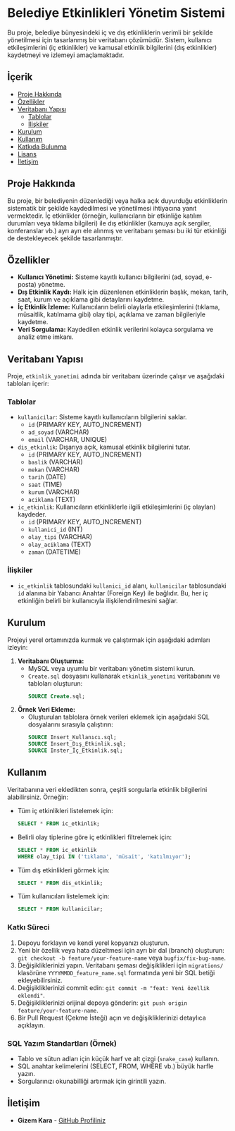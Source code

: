 # Belediye Etkinlikleri Yönetim Sistemi

Bu proje, belediye bünyesindeki iç ve dış etkinliklerin verimli bir şekilde yönetilmesi için tasarlanmış bir veritabanı çözümüdür. Sistem, kullanıcı etkileşimlerini (iç etkinlikler) ve kamusal etkinlik bilgilerini (dış etkinlikler) kaydetmeyi ve izlemeyi amaçlamaktadır.

## İçerik

* [Proje Hakkında](#proje-hakkında)
* [Özellikler](#özellikler)
* [Veritabanı Yapısı](#veritabanı-yapısı)
    * [Tablolar](#tablolar)
    * [İlişkiler](#ilişkiler)
* [Kurulum](#kurulum)
* [Kullanım](#kullanım)
* [Katkıda Bulunma](#katkıda-bulunma)
* [Lisans](#lisans)
* [İletişim](#iletişim)

## Proje Hakkında

Bu proje, bir belediyenin düzenlediği veya halka açık duyurduğu etkinliklerin sistematik bir şekilde kaydedilmesi ve yönetilmesi ihtiyacına yanıt vermektedir. İç etkinlikler (örneğin, kullanıcıların bir etkinliğe katılım durumları veya tıklama bilgileri) ile dış etkinlikler (kamuya açık sergiler, konferanslar vb.) ayrı ayrı ele alınmış ve veritabanı şeması bu iki tür etkinliği de destekleyecek şekilde tasarlanmıştır.

## Özellikler

* **Kullanıcı Yönetimi:** Sisteme kayıtlı kullanıcı bilgilerini (ad, soyad, e-posta) yönetme.
* **Dış Etkinlik Kaydı:** Halk için düzenlenen etkinliklerin başlık, mekan, tarih, saat, kurum ve açıklama gibi detaylarını kaydetme.
* **İç Etkinlik İzleme:** Kullanıcıların belirli olaylarla etkileşimlerini (tıklama, müsaitlik, katılmama gibi) olay tipi, açıklama ve zaman bilgileriyle kaydetme.
* **Veri Sorgulama:** Kaydedilen etkinlik verilerini kolayca sorgulama ve analiz etme imkanı.

## Veritabanı Yapısı

Proje, `etkinlik_yonetimi` adında bir veritabanı üzerinde çalışır ve aşağıdaki tabloları içerir:

### Tablolar

* `kullanicilar`: Sisteme kayıtlı kullanıcıların bilgilerini saklar.
    * `id` (PRIMARY KEY, AUTO_INCREMENT)
    * `ad_soyad` (VARCHAR)
    * `email` (VARCHAR, UNIQUE)
* `dis_etkinlik`: Dışarıya açık, kamusal etkinlik bilgilerini tutar.
    * `id` (PRIMARY KEY, AUTO_INCREMENT)
    * `baslik` (VARCHAR)
    * `mekan` (VARCHAR)
    * `tarih` (DATE)
    * `saat` (TIME)
    * `kurum` (VARCHAR)
    * `aciklama` (TEXT)
* `ic_etkinlik`: Kullanıcıların etkinliklerle ilgili etkileşimlerini (iç olayları) kaydeder.
    * `id` (PRIMARY KEY, AUTO_INCREMENT)
    * `kullanici_id` (INT)
    * `olay_tipi` (VARCHAR)
    * `olay_aciklama` (TEXT)
    * `zaman` (DATETIME)

### İlişkiler

* `ic_etkinlik` tablosundaki `kullanici_id` alanı, `kullanicilar` tablosundaki `id` alanına bir Yabancı Anahtar (Foreign Key) ile bağlıdır. Bu, her iç etkinliğin belirli bir kullanıcıyla ilişkilendirilmesini sağlar.

## Kurulum

Projeyi yerel ortamınızda kurmak ve çalıştırmak için aşağıdaki adımları izleyin:

1.  **Veritabanı Oluşturma:**
    * MySQL veya uyumlu bir veritabanı yönetim sistemi kurun.
    * `Create.sql` dosyasını kullanarak `etkinlik_yonetimi` veritabanını ve tabloları oluşturun:
        ```sql
        SOURCE Create.sql;
        ```
2.  **Örnek Veri Ekleme:**
    * Oluşturulan tablolara örnek verileri eklemek için aşağıdaki SQL dosyalarını sırasıyla çalıştırın:
        ```sql
        SOURCE Insert_Kullanıcı.sql;
        SOURCE Insert_Dış_Etkinlik.sql;
        SOURCE Inster_İç_Etkinlik.sql;
        ```

## Kullanım

Veritabanına veri ekledikten sonra, çeşitli sorgularla etkinlik bilgilerini alabilirsiniz. Örneğin:

* Tüm iç etkinlikleri listelemek için:
    ```sql
    SELECT * FROM ic_etkinlik;
    ```
* Belirli olay tiplerine göre iç etkinlikleri filtrelemek için:
    ```sql
    SELECT * FROM ic_etkinlik
    WHERE olay_tipi IN ('tıklama', 'müsait', 'katılmıyor');
    ```
* Tüm dış etkinlikleri görmek için:
    ```sql
    SELECT * FROM dis_etkinlik;
    ```
* Tüm kullanıcıları listelemek için:
    ```sql
    SELECT * FROM kullanicilar;
    ```

### Katkı Süreci

1.  Depoyu forklayın ve kendi yerel kopyanızı oluşturun.
2.  Yeni bir özellik veya hata düzeltmesi için ayrı bir dal (branch) oluşturun: `git checkout -b feature/your-feature-name` veya `bugfix/fix-bug-name`.
3.  Değişikliklerinizi yapın. Veritabanı şeması değişiklikleri için `migrations/` klasörüne `YYYYMMDD_feature_name.sql` formatında yeni bir SQL betiği ekleyebilirsiniz.
4.  Değişikliklerinizi commit edin: `git commit -m "feat: Yeni özellik eklendi"`.
5.  Değişikliklerinizi orijinal depoya gönderin: `git push origin feature/your-feature-name`.
6.  Bir Pull Request (Çekme İsteği) açın ve değişikliklerinizi detaylıca açıklayın.

### SQL Yazım Standartları (Örnek)

* Tablo ve sütun adları için küçük harf ve alt çizgi (`snake_case`) kullanın.
* SQL anahtar kelimelerini (SELECT, FROM, WHERE vb.) büyük harfle yazın.
* Sorgularınızı okunabilliği artırmak için girintili yazın.


## İletişim

* **Gizem Kara** - [GitHub Profiliniz](https://github.com/giizemkara) 
